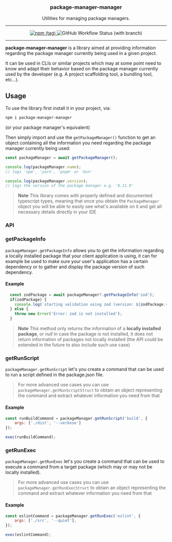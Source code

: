 <p align="center">
  <h3 align="center">package-manager-manager</h3>

  <p align="center">
    Utilities for managing package managers.
  </p>
</p>

---

<p align="center">
  <a href="https://npmjs.com/package/package-manager-manager" target="_blank">
		<img alt="npm (tag)" src="https://img.shields.io/npm/v/package-manager-manager/latest?color=3777FF&style=flat-square" />
	</a>
	<img alt="GitHub Workflow Status (with branch)" src="https://img.shields.io/github/actions/workflow/status/james-elicx/package-manager-manager/release.yml?branch=main&color=95FF38&style=flat-square" />
</p>

---

**package-manager-manager** is a library aimed at providing information regarding the package manager currently being used in a given project.

It can be used in CLIs or similar projects which may at some point need to know and adapt their behavior based on the package manager currently used by the developer (e.g. A project scaffolding tool, a bundling tool, etc...).

## Usage

To use the library first install it in your project, via:

```sh
npm i package-manager-manager
```

(or your package manager's equivalent)

Then simply import and use the `getPackageManager()` function to get an object containing all the information you need regarding the package manager currently being used:

```js
const packageManager = await getPackageManager();

console.log(packageManager.name);
// logs 'npm', 'yarn', 'pnpm' or 'bun'

console.log(packageManager.version);
// logs the version of the package manager e.g. '8.11.0'
```

> **Note**
> This library comes with properly defined and documented typescript types, meaning that once you obtain the `PackageManager` object you will be able to easily see what's available on it and get all necessary details directly in your IDE

### API

### getPackageInfo

`packageManager.getPackageInfo` allows you to get the information regarding a locally installed package that your client application is using, it can for example be used to make sure your user's application has a certain dependency or to gather and display the package version of such dependency.

#### Example

```js
  const zodPackage = await packageManager?.getPackageInfo('zod');
  if(zodPackage) {
    console.log(`starting validation using zod (version: ${zodPackage.version}`);
  } else {
    throw new Error('Error: zod is not installed');
  }
```

> **Note**
> This method only returns the information of a __locally installed package__, or _null_ in case the package is not installed, it does not return information of packages not locally installed (the API could be extended in the future to also include such use case)

### getRunScript

`packageManager.getRunScript` let's you create a command that can be used to run a script defined in the package.json file.

> For more advanced use cases you can use `packageManager.getRunScriptStruct` to obtain an object representing the command and extract whatever information you need from that

#### Example

```js
const runBuildCommand = packageManager.getRunScript('build', {
    args: ['./dist', '--verbose']
});

exec(runBuildCommand);
```

### getRunExec

`packageManager.getRunExec` let's you create a command that can be used to execute a command from a target package (which may or may not be locally installed).

> For more advanced use cases you can use `packageManager.getRunExecStruct` to obtain an object representing the command and extract whatever information you need from that

#### Example

```js
const eslintCommand = packageManager.getRunExec('eslint', {
    args: ['./src', '--quiet'],
});

exec(eslintCommand);
```
